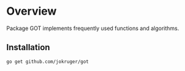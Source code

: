 # Overview
Package GOT implements frequently used functions and algorithms.

## Installation

```bash
go get github.com/jokruger/got
```
